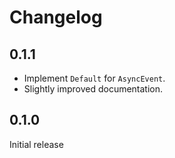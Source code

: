 # Changelog

## 0.1.1

* Implement `Default` for `AsyncEvent`.
* Slightly improved documentation.

## 0.1.0

Initial release